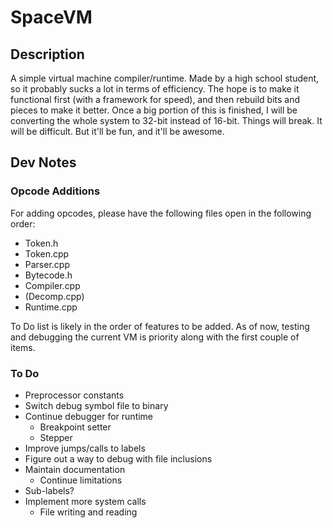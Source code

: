 # SpaceVM

## Description

A simple virtual machine compiler/runtime. Made by a high school student,
so it probably sucks a lot in terms of efficiency. The hope is to make it
functional first (with a framework for speed), and then rebuild bits and
pieces to make it better. Once a big portion of this is finished, I will be
converting the whole system to 32-bit instead of 16-bit. Things will break.
It will be difficult. But it'll be fun, and it'll be awesome.

## Dev Notes

### Opcode Additions

For adding opcodes, please have the following files open in the following 
order:

* Token.h
* Token.cpp
* Parser.cpp
* Bytecode.h
* Compiler.cpp
* (Decomp.cpp)
* Runtime.cpp

To Do list is likely in the order of features to be added. As of now, testing
and debugging the current VM is priority along with the first couple of items.

### To Do

* Preprocessor constants
* Switch debug symbol file to binary
* Continue debugger for runtime
    * Breakpoint setter
    * Stepper
* Improve jumps/calls to labels
* Figure out a way to debug with file inclusions
* Maintain documentation
	* Continue limitations
* Sub-labels?
* Implement more system calls
    * File writing and reading